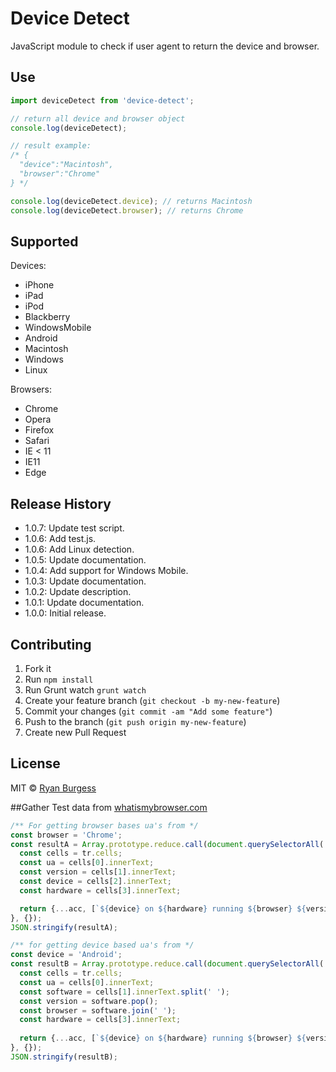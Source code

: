 Device Detect
=============
JavaScript module to check if user agent to return the device and browser.


## Use

```js
import deviceDetect from 'device-detect';

// return all device and browser object
console.log(deviceDetect);

// result example:
/* {
  "device":"Macintosh",
  "browser":"Chrome"
} */

console.log(deviceDetect.device); // returns Macintosh
console.log(deviceDetect.browser); // returns Chrome
```

## Supported
Devices: 
- iPhone
- iPad
- iPod
- Blackberry
- WindowsMobile
- Android
- Macintosh
- Windows
- Linux

Browsers: 
- Chrome
- Opera
- Firefox
- Safari
- IE < 11
- IE11
- Edge
 
## Release History
* 1.0.7: Update test script.
* 1.0.6: Add test.js.
* 1.0.6: Add Linux detection.
* 1.0.5: Update documentation.
* 1.0.4: Add support for Windows Mobile.
* 1.0.3: Update documentation.
* 1.0.2: Update description.
* 1.0.1: Update documentation.
* 1.0.0: Initial release.
 
## Contributing
1. Fork it
2. Run `npm install`
3. Run Grunt watch `grunt watch`
4. Create your feature branch (`git checkout -b my-new-feature`)
5. Commit your changes (`git commit -am "Add some feature"`)
6. Push to the branch (`git push origin my-new-feature`)
7. Create new Pull Request

## License
MIT © [Ryan Burgess](https://github.com/ryanburgess)

##Gather Test data from [whatismybrowser.com](https://developers.whatismybrowser.com/useragents/explore/)
```js
/** For getting browser bases ua's from */
const browser = 'Chrome';
const resultA = Array.prototype.reduce.call(document.querySelectorAll('table tr'), (acc, tr) => {
  const cells = tr.cells;
  const ua = cells[0].innerText;
  const version = cells[1].innerText;
  const device = cells[2].innerText;
  const hardware = cells[3].innerText;

  return {...acc, [`${device} on ${hardware} running ${browser} ${version}`]: {ua, device, browser, version}};
}, {});
JSON.stringify(resultA);

/** for getting device based ua's from */
const device = 'Android';
const resultB = Array.prototype.reduce.call(document.querySelectorAll('table tr'), (acc, tr) => {
  const cells = tr.cells;
  const ua = cells[0].innerText;
  const software = cells[1].innerText.split(' ');
  const version = software.pop();
  const browser = software.join(' ');
  const hardware = cells[3].innerText;
​
  return {...acc, [`${device} on ${hardware} running ${browser} ${version}`]: {ua, device, browser, version}};
}, {});
JSON.stringify(resultB);
```
